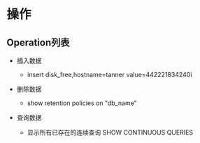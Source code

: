 # 操作
## Operation列表
- 插入数据
    - insert disk_free,hostname=tanner value=442221834240i

- 删除数据
    - show retention policies on "db_name"

- 查询数据
    - 显示所有已存在的连续查询 SHOW CONTINUOUS QUERIES    
